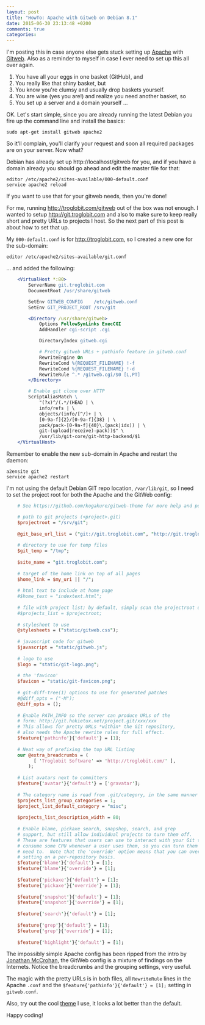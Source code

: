 ```yaml
---
layout: post
title: "HowTo: Apache with Gitweb on Debian 8.1"
date: 2015-06-30 23:13:48 +0200
comments: true
categories: 
---
```


I'm posting this in case anyone else gets stuck setting up [Apache][1]
with [Gitweb][2].  Also as a reminder to myself in case I ever need to
set up this all over again.

1. You have all your eggs in one basket (GitHub), and
2. You really like that shiny basket, but
3. You know you're clumsy and usually drop baskets yourself.
4. You are wise (yes you are!) and realize you need another basket, so
5. You set up a server and a domain yourself ...

OK.  Let's start simple, since you are already running the latest Debian
you fire up the command line and install the basics:

    sudo apt-get install gitweb apache2

So it'll complain, you'll clarify your request and soon all required
packages are on your server.  Now what?

Debian has already set up http://localhost/gitweb for you, and if you
have a domain already you should go ahead and edit the master file for
that:

    editor /etc/apache2/sites-available/000-default.conf
    service apache2 reload

If you want to use that for your gitweb needs, then you're done!

<!-- more -->

For me, running http://troglobit.com/gitweb out of the box was not
enough.  I wanted to setup http://git.troglobit.com and also to make
sure to keep really short and pretty URLs to projects I host.  So the
next part of this post is about how to set that up.

My `000-default.conf` is for http://troglobit.com, so I created a new
one for the sub-domain:

    editor /etc/apache2/sites-available/git.conf

... and added the following:

``` apache /etc/apache2/sites-available/git.conf
    <VirtualHost *:80>
        ServerName git.troglobit.com
        DocumentRoot /usr/share/gitweb

        SetEnv GITWEB_CONFIG    /etc/gitweb.conf
        SetEnv GIT_PROJECT_ROOT /srv/git

        <Directory /usr/share/gitweb>
	        Options FollowSymLinks ExecCGI
	        AddHandler cgi-script .cgi

            DirectoryIndex gitweb.cgi

            # Pretty gitweb URLs + pathinfo feature in gitweb.conf
	        RewriteEngine On
	        RewriteCond %{REQUEST_FILENAME} !-f
	        RewriteCond %{REQUEST_FILENAME} !-d
	        RewriteRule ^.* /gitweb.cgi/$0 [L,PT]
        </Directory>

        # Enable git clone over HTTP
        ScriptAliasMatch \
	        "(?x)^/(.*/(HEAD | \
	        info/refs | \
            objects/(info/[^/]+ | \
            [0-9a-f]{2}/[0-9a-f]{38} | \
            pack/pack-[0-9a-f]{40}\.(pack|idx)) | \
            git-(upload|receive)-pack))$" \
            /usr/lib/git-core/git-http-backend/$1
    </VirtualHost>
```

Remember to enable the new sub-domain in Apache and restart the daemon:

    a2ensite git
    service apache2 restart

I'm not using the default Debian GIT repo location, `/var/lib/git`, so I
need to set the project root for both the Apache and the GitWeb config:

``` perl /etc/gitweb.conf
    # See https://github.com/kogakure/gitweb-theme for more help and pointers

    # path to git projects (<project>.git)
    $projectroot = "/srv/git";
    
    @git_base_url_list = ("git://git.troglobit.com", "http://git.troglobit.com");
    
    # directory to use for temp files
    $git_temp = "/tmp";
    
    $site_name = "git.troglobit.com";
    
    # target of the home link on top of all pages
    $home_link = $my_uri || "/";
    
    # html text to include at home page
    #$home_text = "indextext.html";
    
    # file with project list; by default, simply scan the projectroot dir.
    #$projects_list = $projectroot;
    
    # stylesheet to use
    @stylesheets = ("static/gitweb.css");
    
    # javascript code for gitweb
    $javascript = "static/gitweb.js";
    
    # logo to use
    $logo = "static/git-logo.png";
    
    # the 'favicon'
    $favicon = "static/git-favicon.png";
    
    # git-diff-tree(1) options to use for generated patches
    #@diff_opts = ("-M");
    @diff_opts = ();
        
    # Enable PATH_INFO so the server can produce URLs of the
    # form: http://git.hokietux.net/project.git/xxx/xxx
    # This allows for pretty URLs *within* the Git repository,
    # also needs the Apache rewrite rules for full effect.
    $feature{'pathinfo'}{'default'} = [1];
    
    # Neat way of prefixing the top URL listing
    our @extra_breadcrumbs = (
          [ 'Troglobit Software' => 'http://troglobit.com/' ],
        );
    
    # List avatars next to committers
    $feature{'avatar'}{'default'} = ['gravatar'];
    
    # The category name is read from .git/category, in the same manner as .git/description.
    $projects_list_group_categories = 1;
    $project_list_default_category = "misc";
    
    $projects_list_description_width = 80;
    
    # Enable blame, pickaxe search, snapshop, search, and grep
    # support, but still allow individual projects to turn them off.
    # These are features that users can use to interact with your Git trees. They
    # consume some CPU whenever a user uses them, so you can turn them off if you
    # need to.  Note that the 'override' option means that you can override the
    # setting on a per-repository basis.
    $feature{'blame'}{'default'} = [1];
    $feature{'blame'}{'override'} = [1];
    
    $feature{'pickaxe'}{'default'} = [1];
    $feature{'pickaxe'}{'override'} = [1];
    
    $feature{'snapshot'}{'default'} = [1];
    $feature{'snapshot'}{'override'} = [1];
    
    $feature{'search'}{'default'} = [1];
    
    $feature{'grep'}{'default'} = [1];
    $feature{'grep'}{'override'} = [1];
    
    $feature{'highlight'}{'default'} = [1];
```

The impossibly simple Apache config has been ripped from the intro by
[Jonathan McCrohan](http://dereenigne.org/debian/debian-gitweb-server),
the GitWeb config is a mixture of findings on the Internets.  Notice the
breadcrumbs and the grouping settings, very useful.

The magic with the pretty URLs is in both files, all `RewriteRule` lines
in the Apache `.conf` and the `$feature{'pathinfo'}{'default'} = [1];`
setting in `gitweb.conf`.

Also, try out the cool [theme](https://github.com/kogakure/gitweb-theme)
I use, it looks a lot better than the default.

Happy coding!

[1]: http://www.apache.org
[2]: http://git-scm.com/docs/gitweb


